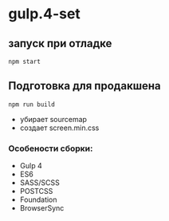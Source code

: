 # gulp.4-set

## запуск при отладке 
	npm start

## Подготовка для продакшена 
	npm run build
- убирает sourcemap
- создает screen.min.css
	
### Особености сборки:
- Gulp 4
- ES6
- SASS/SCSS
- POSTCSS
- Foundation
- BrowserSync

